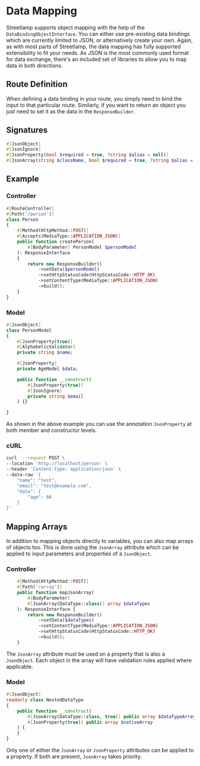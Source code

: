 # Data Mapping

Streetlamp supports object mapping with the help of the `DataBindingObjectInterface`.
You can either use pre-existing data bindings which are currently limited to JSON, or alternatively create your own.
Again, as with most parts of Streetlamp, the data mapping has fully supported extensibility to fit your needs.
As JSON is the most commonly used format for data exchange, there's an included set of libraries to allow you to map data in both directions.

## Route Definition

When defining a data binding in your route, you simply need to bind the input to that particular route.
Similarly, if you want to return an object you just need to set it as the data in the `ResponseBuilder`.

## Signatures

```php
#[JsonObject]
#[JsonIgnore]
#[JsonProperty(bool $required = true, ?string $alias = null)]
#[JsonArray(string $className, bool $required = true, ?string $alias = null)]
```

## Example

### Controller

```php
#[RouteController]
#[Path('/person')]
class Person
{
    #[Method(HttpMethod::POST)]
    #[Accepts(MediaType::APPLICATION_JSON)]
    public function createPerson(
        #[BodyParameter] PersonModel $personModel
    ): ResponseInterface
    {
        return new ResponseBuilder()
            ->setData($personModel)
            ->setHttpStatusCode(HttpStatusCode::HTTP_OK)
            ->setContentType(MediaType::APPLICATION_JSON)
            ->build();
    }
}

```

### Model

```php
#[JsonObject]
class PersonModel
{
    #[JsonProperty(true)]
    #[AlphabeticValidator]
    private string $name;

    #[JsonProperty]
    private AgeModel $data;

    public function __construct(
        #[JsonProperty(true)]
        #[JsonIgnore]
        private string $email
    ) {}

}
```

As shown in the above example you can use the annotation `JsonProperty` at both member and constructor levels.

### cURL

```sh
curl  --request POST \
--location 'http://localhost/person' \
--header 'Content-Type: application/json' \
--data-raw '{
    "name": "test",
    "email": "test@example.com",
    "data": {
        "age": 60
    }
}'
```

## Mapping Arrays

In addition to mapping objects directly to variables, you can also map arrays of objects too.
This is done using the `JsonArray` attribute which can be applied to input parameters and properties of a `JsonObject`.

### Controller

```php
    #[Method(HttpMethod::POST)]
    #[Path('/array')]
    public function mapJsonArray(
        #[BodyParameter]
        #[JsonArray(DataType::class)] array $dataTypes
    ): ResponseInterface {
        return new ResponseBuilder()
            ->setData($dataTypes)
            ->setContentType(MediaType::APPLICATION_JSON)
            ->setHttpStatusCode(HttpStatusCode::HTTP_OK)
            ->build();
    }
```

The `JsonArray` attribute must be used on a property that is also a `JsonObject`. Each object in the array will have validation rules applied where applicable.

### Model

```php
#[JsonObject]
readonly class NestedDataType
{
    public function __construct(
        #[JsonArray(DataType::class, true)] public array $dataTypeArray,
        #[JsonProperty(true)] public array $nativeArray
    ) {
    }
}
```

Only one of either the `JsonArray` or `JsonProperty` attributes can be applied to a property. If both are present, `JsonArray` takes priority.
